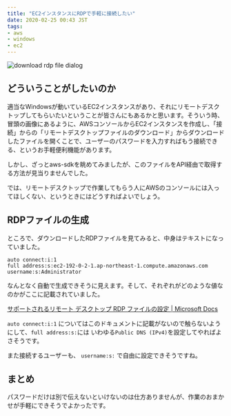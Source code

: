 ```yaml
---
title: "EC2インスタンスにRDPで手軽に接続したい"
date: 2020-02-25 00:43 JST
tags: 
- aws
- windows
- ec2
---
```


![download rdp file dialog](2020/aws-console-rdp-download.png)

## どういうことがしたいのか
適当なWindowsが動いているEC2インスタンスがあり、それにリモートデスクトップしてもらいたいということが皆さんにもあるかと思います。そういう時、冒頭の画像にあるように、AWSコンソールからEC2インスタンスを作成し、「接続」からの「リモートデスクトップファイルのダウンロード」からダウンロードしたファイルを開くことで、ユーザーのパスワードを入力すればもう接続できる、というお手軽便利機能があります。

しかし、ざっとaws-sdkを眺めてみましたが、このファイルをAPI経由で取得する方法が見当りませんでした。

では、リモートデスクトップで作業してもらう人にAWSのコンソールには入ってほしくない、というときにはどうすればよいでしょう。

## RDPファイルの生成
ところで、ダウンロードしたRDPファイルを見てみると、中身はテキストになっていました。

```
auto connect:i:1
full address:s:ec2-192-0-2-1.ap-northeast-1.compute.amazonaws.com
username:s:Administrator
```

なんとなく自動で生成できそうに見えます。そして、それぞれがどのような値なのかがここに記載されていました。

[サポートされるリモート デスクトップ RDP ファイルの設定 | Microsoft Docs](https://docs.microsoft.com/ja-jp/windows-server/remote/remote-desktop-services/clients/rdp-files)

`auto connect:i:1` についてはこのドキュメントに記載がないので触らないようにして、`full address:s:`には いわゆる`Public DNS (IPv4)`を設定してやればよさそうです。

また接続するユーザーも、 `username:s:` で自由に設定できそうですね。

## まとめ
パスワードだけは別で伝えないといけないのは仕方ありませんが、作業のおまかせが手軽にできそうでよかったです。
